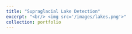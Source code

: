 ```yaml
---
title: "Supraglacial Lake Detection"
excerpt: "<br/> <img src='/images/lakes.png'>"
collection: portfolio
---
```

